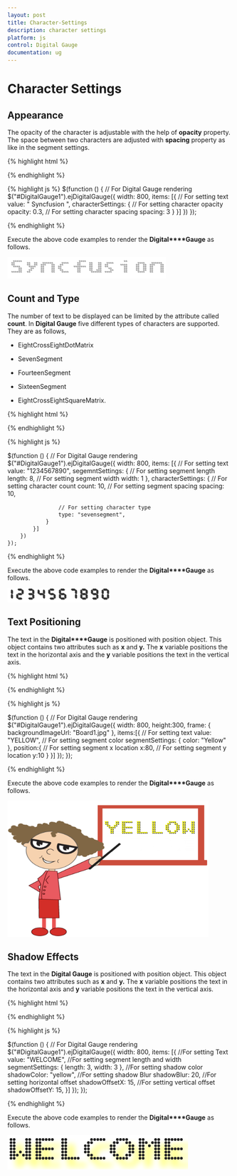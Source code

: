 ```yaml
---
layout: post
title: Character-Settings
description: character settings
platform: js
control: Digital Gauge
documentation: ug
---
```


# Character Settings

## Appearance

The opacity of the character is adjustable with the help of **opacity** property. The space between two characters are adjusted with **spacing** property as like in the segment settings.

{% highlight html %}

<div id="DigitalGauge1"></div>

{% endhighlight %}

{% highlight js %}
  $(function () {
        // For Digital Gauge rendering
        $("#DigitalGauge1").ejDigitalGauge({
            width: 800,
            items: [{
                // For setting text
                value: " Syncfusion ",
                characterSettings: {
                    // For setting character opacity
                    opacity: 0.3,
                    // For setting character spacing
                    spacing: 3
                }
            }]
        })
    });

{% endhighlight %}

Execute the above code examples to render the **Digital****Gauge** as follows.

![](/js/DigitalGauge/Character-Settings_images/Character-Settings_img1.png)

## Count and Type

The number of text to be displayed can be limited by the attribute called **count**. In **Digital Gauge** five different types of characters are supported. They are as follows, 

  * EightCrossEightDotMatrix

  * SevenSegment

  * FourteenSegment

  * SixteenSegment 

  * EightCrossEightSquareMatrix.


{% highlight html %}

<div id="DigitalGauge1"></div>

{% endhighlight %}

{% highlight js %}

  $(function () {
        // For Digital Gauge rendering
        $("#DigitalGauge1").ejDigitalGauge({
            width: 800,
            items: [{
                // For setting text
                value: "1234567890",
                segemntSettings: {
                    // For setting segment length
                    length: 8,
                    // For setting segment width
                    width: 1
                },
                characterSettings: {
                    // For setting character count
                    count: 10,
                    // For setting segment spacing
                    spacing: 10,

                    // For setting character type
                    type: "sevensegment",
                }
            }]
        })
    });


{% endhighlight %}

Execute the above code examples to render the **Digital****Gauge** as follows.

![](/js/DigitalGauge/Character-Settings_images/Character-Settings_img2.png)

## Text Positioning

The text in the **Digital****Gauge** is positioned with position object. This object contains two attributes such as **x** and **y.** The **x** variable positions the text in the horizontal axis and the **y** variable positions the text in the vertical axis.

{% highlight html %}

<div id="DigitalGauge1"></div>

{% endhighlight %}

{% highlight js %}

  $(function () {
        // For Digital Gauge rendering
        $("#DigitalGauge1").ejDigitalGauge({
            width: 800,
            height:300,
            frame: {
                backgroundImageUrl: "Board1.jpg"
            },
            items:[{
                // For setting text
                value: "YELLOW",
                // For setting segment color
                segmentSettings: { color: "Yellow" },
                position:{
                    // For setting segment x location
                    x:80,
                    // For setting segment y location
                    y:10
                }
            }]
        });
    });


{% endhighlight %}

Execute the above code examples to render the **Digital****Gauge** as follows.


![](/js/DigitalGauge/Character-Settings_images/Character-Settings_img3.png)

## Shadow Effects

The text in the **Digital Gauge** is positioned with position object. This object contains two attributes such as **x** and **y.** The **x** variable positions the text in the horizontal axis and **y** variable positions the text in the vertical axis.

{% highlight html %}

<div id="DigitalGauge1"></div>

{% endhighlight %}

{% highlight js %}

 $(function () {
        // For Digital Gauge rendering
        $("#DigitalGauge1").ejDigitalGauge({
            width: 800,
            items: [{
                //For setting Text
                value: "WELCOME",
                //For setting segment length and width
                segmentSettings: {
                    length: 3,
                    width: 3
                },
                //For setting shadow color
                shadowColor: "yellow",
                //For setting shadow Blur
                shadowBlur: 20,
                //For setting horizontal offset
                shadowOffsetX: 15,
                //For setting vertical offset
                shadowOffsetY: 15,
            }]
        });
    });

{% endhighlight %}

Execute the above code examples to render the **Digital****Gauge** as follows.

![](/js/DigitalGauge/Character-Settings_images/Character-Settings_img4.png)

